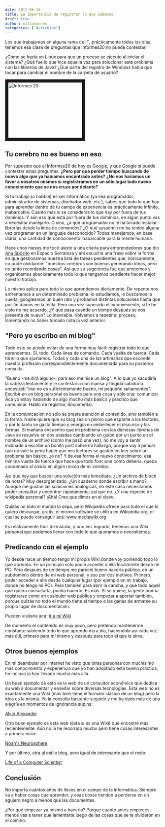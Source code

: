 ```yaml
---
date: 2017-06-15
title: La importancia de registrar lo que sabemos
draft: true
author: matiasnunes
categories: ["Articulos"]
---
```


Los que trabajamos en alguna rama de IT, prácticamente todos los días, tenemos esa clase de preguntas que Informes20 no puede contestar:

¿Cómo se hacía en Linux para que un proceso se ejecute al iniciar el sistema?
¿Qué fue lo que hice aquella vez para solucionar este problema con las librerías de Java?
¿Qué parte del registro de Windows había que tocar para cambiar el nombre de la carpeta de usuario?

<a href="http://www.youtube.com/watch?feature=player_embedded&v=98LJpyhrR3Q
" target="_blank"><img src="http://img.youtube.com/vi/98LJpyhrR3Q/0.jpg" 
alt="Informes 20" width="240" height="180" border="10" /></a>

## Tu cerebro no es bueno en eso

Por supuesto que el Informes20 de hoy es Google, y que Google sí puede contestar estas preguntas. **¿Pero por qué perder tiempo buscando de nuevo algo que ya habíamos encontrado antes? ¿No nos haríamos un favor a nosotros mismos si registráramos en un sólo lugar todo nuevo conocimiento que se nos cruza por delante?**

Si tu trabajo (o hobbie) es ser informático (ya sea programador, administrador de sistemas, diseñador web, etc.), sabés que todo lo que hay para aprender dentro de tu campo de experiencia es prácticamente infinito, inabarcable. Cuánto más si se considerás lo que hay por fuera de tus dominios. Y aún eso que está por fuera de tus dominios, en algún punto vas a necesitar manejarlo. O sino, ¿a qué programador no le ha tocado instalar librerías desde la linea de comandos? ¿O qué sysadmin no ha tenido alguna vez programar en un lenguaje desconocido? Todos manejamos, en base diaria, una cantidad de conocimiento inabarcable para la mente humana.

Hace unos meses me tocó asistir a una charla para emprendedores que dio [Ana Spósito](https://twitter.com/analaurasposito "Ana Spósito Twitter") en Espacio Serratosa y ahí escuché una frase sobre la forma en que gestionamos nuestra lista de tareas pendientes que, irónicamente, no pude olvidarme: "nuestros cerebros son buenos generando ideas, pero no tanto recordando cosas". Así que su sugerencia fue que anotemos y organicemos absolutamente todo lo que tengamos pendiente hacer mejor nuestro trabajo.

Lo mismo aplica para todo lo que aprendemos diariamente. De repente nos enfrentamos a un determinado problema: lo estudiamos, le buscamos la vuelta, googleamos un buen rato y probamos distintas soluciones hasta que por fin damos en la tecla. Pero una vez superado el inconveniente, si te he visto no me acuerdo. ¿Y qué pasa cuando un tiempo después se nos presenta de nuevo? Lo inevitable. Volvemos a repetir el proceso, lamentando no haber tomado nota la vez anterior.

## "Pero yo escribo en mi blog"

Todo esto se puede evitar de una forma muy fácil: registrar todo lo que aprendemos. Sí, todo. Cada línea de comando. Cada vuelta de tuerca. Cada tornillo que ajustamos. Todas y cada una de las artimañas que esconde nuestra profesión correspondientemente documentada para su posterior consulta.

"Bueno -me dirá alguno-, para eso me hice un blog". A lo que yo sacudiría la cabeza lentamente y le contestaría con mansa y fingida sabiduría ancestral: "eso no es suficientemente bueno, mi pequeño saltamontes". Escribir en un blog personal es bueno para una cosa y sólo una: comunicar. Acá yo estoy hablando de algo mucho más básico y práctico que comunicar. Hablo de registrar, documentar.

En la comunicación no sólo se presta atención al contenido, sino también a la forma. Nadie quiere que su blog sea un plomo que espante a los lectores, y por lo tanto se gasta tiempo y energía en embellecer el discurso y las formas. Si mañana encuentro que mi problema con las dichosas librerías de Java se resuelve en dos patadas cambiando un guión por un punto en el nombre de un archivo (como me pasó una vez), no me voy a sentir inclinado a escribir un bonito post sobre mi hallazgo, porque voy a pensar que no vale la pena hacer que mis lectores se gasten en leer sobre un problema tan básico, ¿o no? Y de esa forma el nuevo conocimiento, esa mínima vuelta de tuerca que hace que todo funcione como debería, queda condenado al olvido en algún rincón de mi cerebro.

Así que hay que buscar una solución más inmediata. ¿Un archivo de block de notas? Muy desorganizado. ¿Un cuaderno donde escribir a mano? Aunque me gustan las soluciones analógicas, en este caso necesitamos poder consultar y encontrar rápidamente, así que no. ¿Y una especie de wikipedia personal? ¡Ahá! Creo que dimos en el clavo.

Quizás no todo el mundo lo sepa, pero Wikipedia ofrece para todo el que lo quiera descargar, gratis, el mismo software se utiliza en Wikipedia.org, el cual se puede conseguir acá: www.mediawiki.org

Es relativamente fácil de instalar, y uno vez logrado, tenemos una Wiki personal que podemos llenar con todo lo que queramos o necesitemos. 

## Predicando con el ejemplo

Yo desde hace un tiempo tengo mi propia Wiki donde voy poniendo todo lo que aprendo. En un principio sólo podía acceder a ella localmente desde mi PC. Pero después de un tiempo me pareció bueno hacerla pública, en un subdominio dentro de mi web personal, y eso por dos motivos. Primero, poder acceder a ella desde cualquier lugar (por ejemplo en mi trabajo, donde no tengo mi PC). Pero también para abrir la cancha, y que todo aquel que quiera consultarla, pueda hacerlo. Es más. Si se quiere, la gente podría registrarse como en cualquier web pública y empezar a aportar también, porque quizás no todo el mundo tiene el tiempo o las ganas de armarse su propio lugar de documentación.

Pueden visitarla acá: [Ir a mi Wiki](http://wiki.matiascreaweb.uy "Matias Wiki") 

De momento el contenido es muy poco, pero pretendo mantenerme constante subiendo todo lo que aprendo día a día, haciéndola así cada vez más útil, primero para mí mismo y después para todo el que le sirva.

## Otros buenos ejemplos

En mi deambular por internet he visto que otras personas con muchísimo más conocimiento y experiencia que yo han adoptado esta buena práctica, he incluso la han llevado mucho más allá.

Un buen ejemplo de esto es la web de un consultor económico que dedica su web a documentar y enseñar sobre diversas tecnologías. Esta web no es exactamente una Wiki (más bien tiene el formato clásico de un blog) pero la idea es la misma. Yo la consulto bastante seguido y me ha dado más de una alegría en momentos de ignorancia supina:

[Alvin Alexander](http://alvinalexander.com/ "Alvin Alexander")

Otro buen ejemplo es esta web (ésta sí es una Wiki) que encontré más recientemente. Aún no la he recorrido mucho pero tiene cosas interesantes a primera vista:

[Noah's Neurosphere](http://www.noah.org/wiki/Category:Engineering "Noah's Neurosphere")

Y por último, otra al estilo blog, pero igual de interesante que el resto:

[Life of a Computer Scientist](http://lifecs.likai.org/ "Life of a Computer Scientist")

## Conclusión

No importa cuántos años de lleves en el campo de la informática. Siempre va a haber cosas que aprender, y esas cosas tienden a perderse en un agujero negro a menos que las documentes.

¿Por qué empezar ya mismo a hacerlo? Porque cuanto antes empieces, menos vas a tener que lamentarte luego de las cosas que se te olvidaron en el camino.
